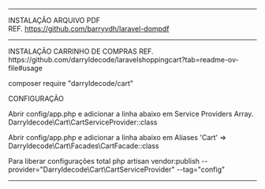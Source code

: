 <hr>

INSTALAÇÃO ARQUIVO PDF  
REF. https://github.com/barryvdh/laravel-dompdf




<hr>
INSTALAÇÃO CARRINHO DE COMPRAS 
REF. https://github.com/darryldecode/laravelshoppingcart?tab=readme-ov-file#usage

composer require "darryldecode/cart"


CONFIGURAÇÃO

Abrir config/app.php e adicionar a linha abaixo em Service Providers Array.
Darryldecode\Cart\CartServiceProvider::class


Abrir config/app.php  e adicionar a linha abaixo em Aliases
  'Cart' => Darryldecode\Cart\Facades\CartFacade::class


Para liberar configurações total
php artisan vendor:publish --provider="Darryldecode\Cart\CartServiceProvider" --tag="config"

<hr>

